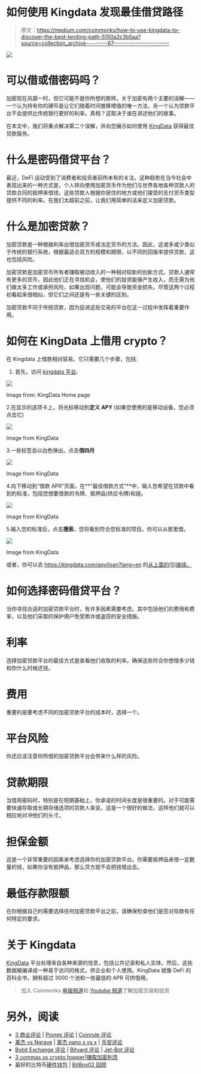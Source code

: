 # 如何使用 Kingdata 发现最佳借贷路径

> 原文：<https://medium.com/coinmonks/how-to-use-kingdata-to-discover-the-best-lending-path-5150a2c3b5aa?source=collection_archive---------67----------------------->

![](img/5b2ce7688c822aa35d0709b69aa68aab.png)

# 可以借或借密码吗？

加密现在风靡一时，但它可能不是你所想的那样。关于加密有两个主要的误解——一个认为持有你的硬币是让它们随着时间推移增值的唯一方法，另一个认为贷款平台不会提供比传统银行更好的利率。真相？这取决于谁在讲述他们的故事。

在本文中，我们将重点解决第二个误解，并向您展示如何使用 [KingData](https://kingdata.com/apy/mining?lang=en) 获得最佳贷款服务。

# 什么是密码借贷平台？

最近，DeFi 运动受到了消费者和投资者前所未有的关注。这种趋势在当今社会中表现出来的一种方式是，个人转向使用加密货币作为他们与世界各地各种贷款人的贷款合同的抵押来借钱，这些贷款人根据你居住的地方或他们接受的支付货币类型提供不同的利率。在我们太超前之前，让我们用简单的话来定义加密贷款。

# 什么是加密贷款？

加密贷款是一种根据利率出借加密货币或法定货币的方法。因此，这或多或少类似于传统的银行系统，根据最适合双方的规模和期限，以不同的回报率提供贷款，这也包括风险。

加密贷款是加密货币所有者赚取被动收入的一种相对较新的创新方式。贷款人通常有更多的货币，因此他们正在寻找机会，使他们的投资能够产生收入，而无需为他们做太多工作或承担风险，如果出现问题，可能会导致资金损失。尽管这两个过程初看起来很相似，但它们之间还是有一些关键的区别。

加密贷款不同于传统贷款，因为促进这些交易的平台在这一过程中发挥着重要作用。

# 如何在 KingData 上借用 crypto？

在 Kingdata 上借款相对容易。它只需要几个步骤，包括:

1.  首先，访问 [kingdata 平台](https://kingdata.com/)、

![](img/20b766c62843f04d322060235722d3f6.png)

Image from: KingData Home page

2.在显示的选项卡上，将光标移动到**定义 APY** (如果您使用的是移动设备，您必须点击它)

![](img/aa2a2cffe934b1a67cd6453ae6f0c132.png)

Image from KingData

3.一些标签会以白色弹出。点击**借四月**

![](img/bd20c650c2295dee47335cf0474538d8.png)

Image from KingData

4.向下移动到“借款 APR”页面，在**“最佳借款方式”**中，输入您希望在贷款中看到的标准，包括您想要借款的令牌、抵押品(供应令牌)和链。

![](img/312586b176a321790b5a10852709dd3e.png)

Image from KingData

5.输入您的标准后，点击**搜索**，您将看到符合您标准的项目。你可以从那里借。

![](img/8990a21b76d982054208667900038414.png)

Image from KingData

或者，你可以去 https://kingdata.com/apy/loan?lang=en 的[从上面的(5)继续。](https://kingdata.com/apy/loan?lang=en)

# 如何选择密码借贷平台？

当你寻找合适的加密贷款平台时，有许多因素需要考虑。其中包括他们的费用和费率，以及他们采取的保护用户免受欺诈或盗窃的安全措施。

# 利率

选择加密贷款平台的最佳方式是查看他们收取的利率。确保这些符合你想借多少钱和你什么时候还钱。

# 费用

重要的是要考虑不同的加密贷款平台的成本时，选择一个。

# 平台风险

你还应该注意你所借的加密贷款平台会带来什么样的风险。

# 贷款期限

当借用密码时，特别是在短期基础上，你承诺的时间长度是很重要的。对于可能需要快速存取或长期存储选项的贷款人来说，这是一个很好的做法，这样他们就可以相应地对冲他们的头寸。

# 担保金额

这是一个非常重要的因素来考虑选择你的加密贷款平台。你需要抵押品来借一定数量的钱，如果你没有抵押品，那么贷方就不会把钱借出去。

# 最低存款限额

在你根据自己的需要选择任何加密贷款平台之前，请确保检查他们是否对存款有任何特定的要求。

# 关于 Kingdata

[KingData](https://kingdata.com/) 平台处理来自各种来源的信息，包括公共记录和私人实体。然后，这些数据被编译成一种易于访问的格式，供企业和个人使用。KingData 就像 DeFi 的百科全书，拥有超过 3000 个池和一些最低的 APR 可供借用。

> 加入 Coinmonks [电报频道](https://t.me/coincodecap)和 [Youtube 频道](https://www.youtube.com/c/coinmonks/videos)了解加密交易和投资

# 另外，阅读

*   [3 商业评论](/coinmonks/3commas-review-an-excellent-crypto-trading-bot-2020-1313a58bec92) | [Pionex 评论](https://coincodecap.com/pionex-review-exchange-with-crypto-trading-bot) | [Coinrule 评论](/coinmonks/coinrule-review-2021-a-beginner-friendly-crypto-trading-bot-daf0504848ba)
*   [莱杰 vs Ngrave](/coinmonks/ledger-vs-ngrave-zero-7e40f0c1d694) | [莱杰 nano s vs x](/coinmonks/ledger-nano-s-vs-x-battery-hardware-price-storage-59a6663fe3b0) | [币安评论](/coinmonks/binance-review-ee10d3bf3b6e)
*   [Bybit Exchange 评论](/coinmonks/bybit-exchange-review-dbd570019b71) | [Bityard 评论](https://coincodecap.com/bityard-reivew) | [Jet-Bot 评论](https://coincodecap.com/jet-bot-review)
*   [3 commas vs crypto hopper](/coinmonks/3commas-vs-pionex-vs-cryptohopper-best-crypto-bot-6a98d2baa203)|[赚取加密利息](/coinmonks/earn-crypto-interest-b10b810fdda3)
*   最好的比特币[硬件钱包](/coinmonks/hardware-wallets-dfa1211730c6) | [BitBox02 回顾](/coinmonks/bitbox02-review-your-swiss-bitcoin-hardware-wallet-c36c88fff29)